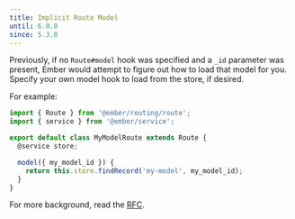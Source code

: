 ```yaml
---
title: Implicit Route Model
until: 6.0.0
since: 5.3.0
---
```


Previously, if no `Route#model` hook was specified and a `_id` parameter was present, Ember would attempt to figure out how to load that model for you. Specify your own model hook to load from the store, if desired.

For example:

```js
import { Route } from '@ember/routing/route';
import { service } from '@ember/service';

export default class MyModelRoute extends Route {
  @service store;

  model({ my_model_id }) {
    return this.store.findRecord('my-model', my_model_id);
  }
}
```

For more background, read the [RFC](https://github.com/snewcomer/rfcs/blob/master/text/0774-implicit-record-route-loading.md).
